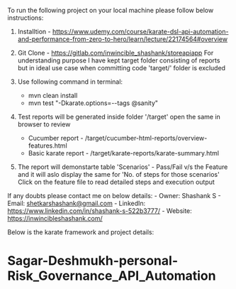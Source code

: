 To run the following project on your local machine please follow below instructions:

1. Installtion - https://www.udemy.com/course/karate-dsl-api-automation-and-performance-from-zero-to-hero/learn/lecture/22174564#overview
2. Git Clone - https://gitlab.com/inwincible_shashank/storeapiapp
   For understanding purpose I have kept target folder consisting of reports but in ideal use case when committing code 'target/' folder is excluded

3. Use following command in terminal:
    - mvn clean install
    - mvn test "-Dkarate.options=--tags @sanity"
4. Test reports will be generated inside folder '/target' open the same in browser to review
    - Cucumber report - /target/cucumber-html-reports/overview-features.html
    - Basic karate report - /target/karate-reports/karate-summary.html
5. The report will demonstarte table 'Scenarios' - Pass/Fail v/s the Feature and it will aslo display the same for 'No. of steps for those scenarios'
   Click on the feature file to read detailed steps and execution output

If any doubts please contact me on below details:
    - Owner: Shashank S
    - Email: shetkarshashank@gmail.com
    - LinkedIn: https://www.linkedin.com/in/shashank-s-522b3777/
    - Website: https://inwincibleshashank.com/


Below is the karate framework and project details:

# Sagar-Deshmukh-personal-Risk_Governance_API_Automation
